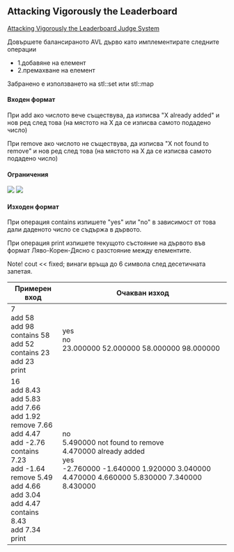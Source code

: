 ## Attacking Vigorously the Leaderboard 

[Attacking Vigorously the Leaderboard Judge System](https://www.hackerrank.com/contests/practice-6-sda/challenges/attacking-vigorously-the-leaderboard)

Довършете балансираното AVL дърво като имплементирате следните операции

- 1.добавяне на елемент
- 2.премахване на елемент

Забранено е използването на stl::set или stl::map

#### Входен формат

При add ако числото вече съществува, да изписва "X already added" и нов ред след това (на мястото на X да се изписва самото подадено число)

При remove ако числото не съществува, да изписва "X not found to remove" и нов ред след това (на мястото на X да се изписва самото подадено число)

#### Ограничения

<img src="https://latex.codecogs.com/svg.latex?\Large&space;1\le{N}\le{100000}">

<img src="https://latex.codecogs.com/svg.latex?\Large&space;int.MinVALUE\le{number}\le{int.MaxVALUE}">

#### Изходен формат

При операция contains изпишете "yes" или "no" в зависимост от това дали даденото число се съдържа в дървото.

При операция print изпишете текущото състояние на дървото във формат Ляво-Корен-Дясно с разстояние между елементите.

Note! cout << fixed; винаги връща до 6 символа след десетичната запетая.

Примерен вход|Очакван изход
-|-
7<br>add 58<br>add 98<br>contains 58<br>add 52<br>contains 23<br>add 23<br>print|yes<br>no<br>23.000000 52.000000 58.000000 98.000000 
16<br>add 8.43<br>add 5.83<br>add 7.66<br>add 1.92<br>remove 7.66<br>add 4.47<br>add -2.76<br>contains 7.23<br>add -1.64<br>remove 5.49<br>add 4.66<br>add 3.04<br>add 4.47<br>contains 8.43<br>add 7.34<br>print|no<br>5.490000 not found to remove<br>4.470000 already added<br>yes<br>-2.760000 -1.640000 1.920000 3.040000 4.470000 4.660000 5.830000 7.340000 8.430000 

